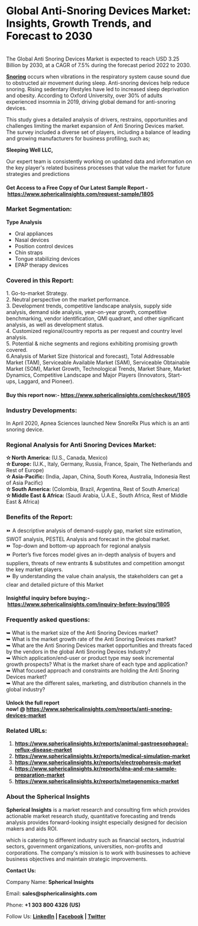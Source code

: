 <div class="content-body__description">
<div class="content-body__description">
<div class="content-body__description">
<h1><span style="color: #000000;">Global Anti-Snoring Devices Market: Insights, Growth Trends, and Forecast to 2030</span></h1>
<div class="content-body__detail">&nbsp;
<div class="content-body__description">The Global Anti Snoring Devices Market is expected to reach USD 3.25 Billion by 2030, at a CAGR of 7.5% during the forecast period 2022 to 2030.</div>
<div class="content-body__detail">
<section id="section_0" class="entry fr-view">
<p><strong><a href="https://www.sphericalinsights.com/reports/anti-snoring-devices-market" target="_blank" rel="noopener">Snoring</a></strong>&nbsp;occurs when vibrations in the respiratory system cause sound due to obstructed air movement during sleep. Anti-snoring devices help reduce snoring. Rising sedentary lifestyles have led to increased sleep deprivation and obesity. According to Oxford University, over 30% of adults experienced insomnia in 2019, driving global demand for anti-snoring devices.</p>
<p>This study gives a detailed analysis of drivers, restrains, opportunities and challenges limiting the market expansion of Anti Snoring Devices market. The survey included a diverse set of players, including a balance of leading and growing manufacturers for business profiling, such as;</p>
<p><strong>Sleeping Well LLC,</strong></p>
<p>Our expert team is consistently working on updated data and information on the key player's related business processes that value the market for future strategies and predictions</p>
<h4><strong>Get Access to a Free Copy of Our Latest Sample Report -&nbsp;<a href="https://www.sphericalinsights.com/request-sample/1805" target="_blank" rel="noopener">https://www.sphericalinsights.com/request-sample/1805</a></strong></h4>
<h3><strong>Market Segmentation:</strong></h3>
<p><strong>Type Analysis</strong></p>
<ul>
<li>Oral appliances</li>
<li>Nasal devices</li>
<li>Position control devices</li>
<li>Chin straps</li>
<li>Tongue stabilizing devices</li>
<li>EPAP therapy devices</li>
</ul>
<h3>Covered in this Report:</h3>
<p>1. Go-to-market Strategy.<br />2. Neutral perspective on the market performance.<br />3. Development trends, competitive landscape analysis, supply side analysis, demand side analysis, year-on-year growth, competitive benchmarking, vendor identification, QMI quadrant, and other significant analysis, as well as development status.<br />4. Customized regional/country reports as per request and country level analysis.<br />5. Potential &amp; niche segments and regions exhibiting promising growth covered.<br />6.Analysis of Market Size (historical and forecast), Total Addressable Market (TAM), Serviceable Available Market (SAM), Serviceable Obtainable Market (SOM), Market Growth, Technological Trends, Market Share, Market Dynamics, Competitive Landscape and Major Players (Innovators, Start-ups, Laggard, and Pioneer).</p>
<h4>Buy this report now:-&nbsp;<a href="https://www.sphericalinsights.com/checkout/1805" target="_blank" rel="noopener">https://www.sphericalinsights.com/checkout/1805</a></h4>
<h3>Industry Developments:</h3>
<p>In April 2020, Apnea Sciences launched New SnoreRx Plus which is an anti snoring device.</p>
<h3><strong>Regional Analysis for Anti Snoring Devices Market:</strong></h3>
<p><strong>✫ North America:&nbsp;</strong>(U.S., Canada, Mexico)<br /><strong>✫ Europe:&nbsp;</strong>(U.K., Italy, Germany, Russia, France, Spain, The Netherlands and Rest of Europe)<br /><strong>✫ Asia-Pacific:&nbsp;</strong>(India, Japan, China, South Korea, Australia, Indonesia Rest of Asia Pacific)<br /><strong>✫ South America:&nbsp;</strong>(Colombia, Brazil, Argentina, Rest of South America)<br /><strong>✫ Middle East &amp; Africa:&nbsp;</strong>(Saudi Arabia, U.A.E., South Africa, Rest of Middle East &amp; Africa)</p>
<h3>Benefits of the Report:</h3>
<p>⏩ A descriptive analysis of demand-supply gap, market size estimation, SWOT analysis, PESTEL Analysis and forecast in the global market.<br />⏩ Top-down and bottom-up approach for regional analysis<br />⏩ Porter&rsquo;s five forces model gives an in-depth analysis of buyers and suppliers, threats of new entrants &amp; substitutes and competition amongst the key market players.<br />⏩ By understanding the value chain analysis, the stakeholders can get a clear and detailed picture of this Market</p>
<h4>Insightful inquiry before buying:-&nbsp;<a href="https://www.sphericalinsights.com/inquiry-before-buying/1805" target="_blank" rel="noopener">https://www.sphericalinsights.com/inquiry-before-buying/1805</a></h4>
<h3>Frequently asked questions:</h3>
<p>➥ What is the market size of the Anti Snoring Devices market?<br />➥ What is the market growth rate of the Anti Snoring Devices market?<br />➥ What are the Anti Snoring Devices market opportunities and threats faced by the vendors in the global Anti Snoring Devices Industry?<br />➥ Which application/end-user or product type may seek incremental growth prospects? What is the market share of each type and application?<br />➥ What focused approach and constraints are holding the Anti Snoring Devices market?<br />➥ What are the different sales, marketing, and distribution channels in the global industry?</p>
<h4>Unlock the full report now!&nbsp;@&nbsp;<a href="https://www.sphericalinsights.com/reports/anti-snoring-devices-market" target="_blank" rel="noopener">https://www.sphericalinsights.com/reports/anti-snoring-devices-market</a></h4>
<h3><strong>Related URLs:</strong></h3>
<ol>
<li><strong><a href="https://www.sphericalinsights.kr/reports/animal-gastroesophageal-reflux-disease-market">https://www.sphericalinsights.kr/reports/animal-gastroesophageal-reflux-disease-market</a></strong></li>
<li><strong><a href="https://www.sphericalinsights.kr/reports/medical-simulation-market">https://www.sphericalinsights.kr/reports/medical-simulation-market</a></strong></li>
<li><strong><a href="https://www.sphericalinsights.kr/reports/electrophoresis-market">https://www.sphericalinsights.kr/reports/electrophoresis-market</a></strong></li>
<li><strong><a href="https://www.sphericalinsights.kr/reports/dna-and-rna-sample-preparation-market">https://www.sphericalinsights.kr/reports/dna-and-rna-sample-preparation-market</a></strong></li>
<li><strong><a href="https://www.sphericalinsights.kr/reports/metagenomics-market">https://www.sphericalinsights.kr/reports/metagenomics-market</a>&nbsp;<br /></strong></li>
</ol>
<h3><strong>About the Spherical Insights</strong></h3>
<p><strong>Spherical Insights</strong>&nbsp;is a market research and consulting firm which provides actionable market research study, quantitative forecasting and trends analysis provides forward-looking insight especially designed for decision makers and aids ROI.</p>
<p>which is catering to different industry such as financial sectors, industrial sectors, government organizations, universities, non-profits and corporations. The company's mission is to work with businesses to achieve business objectives and maintain strategic improvements.</p>
<p><strong>Contact Us:</strong></p>
<p>Company Name:&nbsp;<strong>Spherical Insights</strong></p>
<p>Email:&nbsp;<strong>sales@sphericalinsights.com</strong></p>
<p>Phone:&nbsp;<strong>+1 303 800 4326 (US)</strong></p>
<p>Follow Us:&nbsp;<strong><a href="https://www.linkedin.com/company/spherical-insight/"><u>LinkedIn</u></a>&nbsp;|&nbsp;<a href="https://www.facebook.com/sphericalinsights22"><u>Facebook</u></a>&nbsp;|&nbsp;<a href="https://twitter.com/SInsights_US"><u>Twitter</u></a></strong></p>
</section>
</div>
</div>
</div>
</div>
</div>
